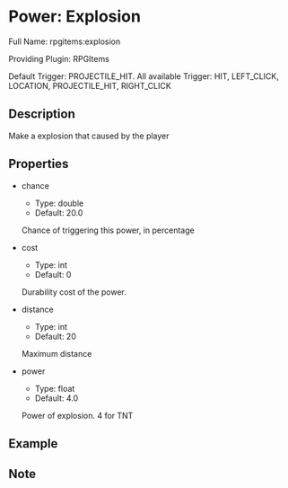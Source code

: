 # Power: Explosion

<!-- This file is generated ingame by `/rpgitem gen-wiki`. -->
<!-- Please only edit between "beginCustomXXXX" and "endCustomXXXX".  -->
<!-- If you want to edit description of this power or property, -->
<!-- please edit corresponding section in "resources/lang/en_US.yml" -->

Full Name: rpgitems:explosion

Providing Plugin: RPGItems

Default Trigger: PROJECTILE_HIT. All available Trigger: HIT, LEFT_CLICK, LOCATION, PROJECTILE_HIT, RIGHT_CLICK

<!-- beginCustomHeader -->
<!-- endCustomHeader -->

## Description

Make a explosion that caused by the player
<!-- beginCustomDescription -->
<!-- endCustomDescription -->

## Properties

* chance

  * Type: double
  * Default: 20.0

  Chance of triggering this power, in percentage

* cost

  * Type: int
  * Default: 0

  Durability cost of the power.

* distance

  * Type: int
  * Default: 20

  Maximum distance

* power

  * Type: float
  * Default: 4.0

  Power of explosion. 4 for TNT


<!-- beginCustomProperties -->
<!-- endCustomProperties -->

## Example

<!-- beginCustomExample -->
<!-- endCustomExample -->

## Note

<!-- beginCustomNote -->
<!-- endCustomNote -->